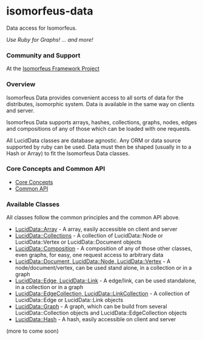 # isomorfeus-data

Data access for Isomorfeus.

*Use Ruby for Graphs! ... and more!*

### Community and Support
At the [Isomorfeus Framework Project](http://isomorfeus.com) 

### Overview

Isomorfeus Data provides convenient access to all sorts of data for the distributes, isomorphic system.
Data is available in the same way on clients and server.

Isomorfeus Data supports arrays, hashes, collections, graphs, nodes, edges and compositions of any of those which can be loaded with one requests.

All LucidData classes are database agnostic. Any ORM or data source supported by ruby can be used.
Data must then be shaped (usually in to a Hash or Array) to fit the Isomorfeus Data classes.
 

### Core Concepts and Common API

- [Core Concepts](https://github.com/isomorfeus/isomorfeus-framework/blob/master/ruby/isomorfeus-data/docs/concepts.md)
- [Common API](https://github.com/isomorfeus/isomorfeus-framework/blob/master/ruby/isomorfeus-data/docs/common_api.md)

### Available Classes

All classes follow the common principles and the common API above.

- [LucidData::Array](https://github.com/isomorfeus/isomorfeus-framework/blob/master/ruby/isomorfeus-data/docs/data_array.md) - A array, easily accessible on client and server
- [LucidData::Collections](https://github.com/isomorfeus/isomorfeus-framework/blob/master/ruby/isomorfeus-data/docs/data_collection.md) - A collection of LucidData::Node or LucidData::Vertex or LucidData::Document objects
- [LucidData::Composition](https://github.com/isomorfeus/isomorfeus-framework/blob/master/ruby/isomorfeus-data/docs/data_composition.md) - A composition of any of those other classes, even graphs, for easy, one request access to arbitrary data
- [LucidData::Document, LucidData::Node, LucidData::Vertex](https://github.com/isomorfeus/isomorfeus-framework/blob/master/ruby/isomorfeus-data/docs/data_node.md) - A node/document/vertex, can be used stand alone, in a collection or in a graph
- [LucidData::Edge, LucidData::Link](https://github.com/isomorfeus/isomorfeus-framework/blob/master/ruby/isomorfeus-data/docs/data_edge.md) - A edge/link, can be used standalone, in a collection or in a graph
- [LucidData::EdgeCollection, LucidData::LinkCollection](https://github.com/isomorfeus/isomorfeus-framework/blob/master/ruby/isomorfeus-data/docs/data_edge_collection.md)  - A collection of LucidData::Edge or LucidData::Link objects
- [LucidData::Graph](https://github.com/isomorfeus/isomorfeus-framework/blob/master/ruby/isomorfeus-data/docs/data_graph.md) - A graph, which can be build from several LucidData::Collection objects and LucidData::EdgeCollection objects
- [LucidData::Hash](https://github.com/isomorfeus/isomorfeus-framework/blob/master/ruby/isomorfeus-data/docs/data_hash.md) - A hash, easily accessible on client and server

(more to come soon)
